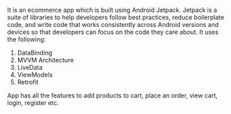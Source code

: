 It is an ecommerce app which is built using Android Jetpack. Jetpack is a suite of libraries to help developers follow best practices, reduce boilerplate code, and write code that works consistently across Android versions and devices so that developers can focus on the code they care about.
It uses the following:
1. DataBinding
2. MVVM Architecture
3. LiveData
4. ViewModels
5. Retrofit

App has all the features to add products to cart, place an order,  view cart, login, register etc.

